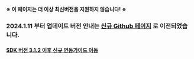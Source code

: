 **※ 이 페이지는 더 이상 최신버전을 지원하지 않습니다! ※**

### 2024.1.11 부터 업데이트 버전 안내는 [신규 Github 페이지](https://github.com/rnd-adforus/GreenpSDK_Android/tree/ForExtend) 로 이전되었습니다. 

#### [SDK 버전 3.1.2 이후 신규 연동가이드 이동](https://github.com/rnd-adforus/GreenpSDK_Android/wiki/Greenp-Offerwall-Android-v3-For-Extend-%EC%97%B0%EB%8F%99%EA%B0%80%EC%9D%B4%EB%93%9C) 
